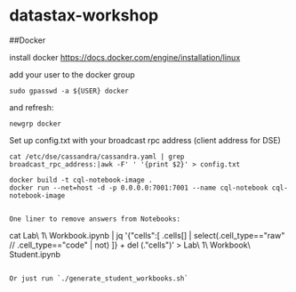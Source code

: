 # datastax-workshop

##Docker

install docker https://docs.docker.com/engine/installation/linux

add your user to the docker group 

    sudo gpasswd -a ${USER} docker

and refresh:

    newgrp docker

Set up config.txt with your broadcast rpc address (client address for DSE)

    cat /etc/dse/cassandra/cassandra.yaml | grep broadcast_rpc_address:|awk -F' ' '{print $2}' > config.txt


```
docker build -t cql-notebook-image .
docker run --net=host -d -p 0.0.0.0:7001:7001 --name cql-notebook cql-notebook-image


One liner to remove answers from Notebooks:
```
cat Lab\ 1\ Workbook.ipynb |  jq '{"cells":[  .cells[] | select(.cell_type=="raw" // .cell_type=="code" | not) ]} + del (."cells")' > Lab\ 1\ Workbook\ Student.ipynb
```

Or just run `./generate_student_workbooks.sh`
